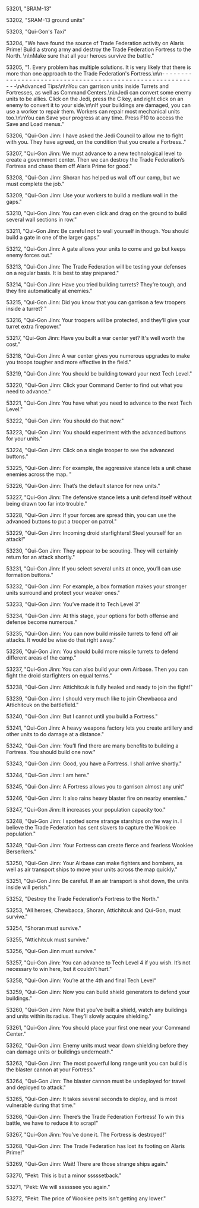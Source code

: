 ﻿53201, "SRAM-13"

53202, "SRAM-13 ground units"

53203, "Qui-Gon's Taxi"

53204, "We have found the source of Trade Federation activity on Alaris Prime!  Build a strong army and destroy the Trade Federation Fortress to the North. \n\nMake sure that all your heroes survive the battle."

53205, "1. Every problem has multiple solutions.  It is very likely that there is more than one approach to the Trade Federation's Fortress.\n\n- - - - - - - - - - - - - - - - - - - - - - - - - - - - - - - - - - - - - - - - - - - - - - - - - - - - - - - - - - -\nAdvanced Tips:\n\nYou can garrison units inside Turrets and Fortresses, as well as Command Centers.\n\nJedi can convert some enemy units to be allies.  Click on the Jedi, press the C key, and right click on an enemy to convert it to your side.\n\nIf your buildings are damaged, you can use a worker to repair them.  Workers can repair most mechanical units too.\n\nYou can Save your progress at any time.  Press F10 to access the Save and Load menus."

53206, "Qui-Gon Jinn:  I have asked the Jedi Council to allow me to fight with you.  They have agreed, on the condition that you create a Fortress.."

53207, "Qui-Gon Jinn:  We must advance to a new technological level to create a government center.  Then we can destroy the Trade Federation’s Fortress and chase them off Alaris Prime for good."

53208, "Qui-Gon Jinn:  Shoran has helped us wall off our camp, but we must complete the job."

53209, "Qui-Gon Jinn:  Use your workers to build a medium wall in the gaps."

53210, "Qui-Gon Jinn:  You can even click and drag on the ground to build several wall sections in row."

53211, "Qui-Gon Jinn:  Be careful not to wall yourself in though.  You should build a gate in one of the larger gaps."

53212, "Qui-Gon Jinn:  A gate allows your units to come and go but keeps enemy forces out."

53213, "Qui-Gon Jinn:  The Trade Federation will be testing your defenses on a regular basis. It is best to stay prepared."

53214, "Qui-Gon Jinn:  Have you tried building turrets?  They’re tough, and they fire automatically at enemies."

53215, "Qui-Gon Jinn:  Did you know that you can garrison a few troopers inside a turret?  "

53216, "Qui-Gon Jinn:  Your troopers will be protected, and they’ll give your turret extra firepower."

53217, "Qui-Gon Jinn:  Have you built a war center yet?  It's well worth the cost."

53218, "Qui-Gon Jinn:  A war center gives you numerous upgrades to make you troops tougher and more effective in the field."

53219, "Qui-Gon Jinn:  You should be building toward your next Tech Level."

53220, "Qui-Gon Jinn:  Click your Command Center to find out what you need to advance."

53221, "Qui-Gon Jinn:  You have what you need to advance to the next Tech Level."

53222, "Qui-Gon Jinn:  You should do that now."

53223, "Qui-Gon Jinn:  You should experiment with the advanced buttons for your units."

53224, "Qui-Gon Jinn:  Click on a single trooper to see the advanced buttons."

53225, "Qui-Gon Jinn:  For example, the aggressive stance lets a unit chase enemies across the map. "

53226, "Qui-Gon Jinn:  That’s the default stance for new units."

53227, "Qui-Gon Jinn:  The defensive stance lets a unit defend itself without being drawn too far into trouble."

53228, "Qui-Gon Jinn:  If your forces are spread thin, you can use the advanced buttons to put a trooper on patrol."

53229, "Qui-Gon Jinn:  Incoming droid starfighters!  Steel yourself for an attack!"

53230, "Qui-Gon Jinn:  They appear to be scouting.  They will certainly return for an attack shortly."

53231, "Qui-Gon Jinn:  If you select several units at once, you’ll can use formation buttons."

53232, "Qui-Gon Jinn:  For example, a box formation makes your stronger units surround and protect your weaker ones."

53233, "Qui-Gon Jinn:  You’ve made it to Tech Level 3"

53234, "Qui-Gon Jinn:  At this stage, your options for both offense and defense become numerous."

53235, "Qui-Gon Jinn:  You can now build missile turrets to fend off air attacks.  It would be wise do that right away."

53236, "Qui-Gon Jinn:  You should build more missile turrets to defend different areas of the camp."

53237, "Qui-Gon Jinn:  You can also build your own Airbase.  Then you can fight the droid starfighters on equal terms."

53238, "Qui-Gon Jinn:  Attichitcuk is fully healed and ready to join the fight!"

53239, "Qui-Gon Jinn:  I should very much like to join Chewbacca and Attichitcuk on the battlefield."

53240, "Qui-Gon Jinn:  But I cannot until you build a Fortress."

53241, "Qui-Gon Jinn:  A heavy weapons factory lets you create artillery and other units to do damage at a distance."

53242, "Qui-Gon Jinn:  You’ll find there are many benefits to building a Fortress.  You should build one now."

53243, "Qui-Gon Jinn:  Good, you have a Fortress.  I shall arrive shortly."

53244, "Qui-Gon Jinn:  I am here."

53245, "Qui-Gon Jinn:  A Fortress allows you to garrison almost any unit"

53246, "Qui-Gon Jinn:  It also rains heavy blaster fire on nearby enemies."

53247, "Qui-Gon Jinn:  It increases your population capacity too."

53248, "Qui-Gon Jinn:  I spotted some strange starships on the way in. I believe the Trade Federation has sent slavers to capture the Wookiee population."

53249, "Qui-Gon Jinn:  Your Fortress can create fierce and fearless Wookiee Berserkers."

53250, "Qui-Gon Jinn:  Your Airbase can make fighters and bombers, as well as air transport ships to move your units across the map quickly."

53251, "Qui-Gon Jinn:  Be careful. If an air transport is shot down, the units inside will perish."

53252, "Destroy the Trade Federation's Fortress to the North."

53253, "All heroes, Chewbacca, Shoran, Attichitcuk and Qui-Gon, must survive."

53254, "Shoran must survive."

53255, "Attichitcuk must survive."

53256, "Qui-Gon Jinn must survive."

53257, "Qui-Gon Jinn:  You can advance to Tech Level 4 if you wish.  It’s not necessary to win here, but it couldn’t hurt."

53258, "Qui-Gon Jinn:  You’re at the 4th and final Tech Level"

53259, "Qui-Gon Jinn:  Now you can build shield generators to defend your buildings."

53260, "Qui-Gon Jinn:  Now that you’ve built a shield, watch any buildings and units within its radius.  They’ll slowly acquire shielding."

53261, "Qui-Gon Jinn:  You should place your first one near your Command Center."

53262, "Qui-Gon Jinn:  Enemy units must wear down shielding before they can damage units or buildings underneath."

53263, "Qui-Gon Jinn:  The most powerful long range unit you can build is the blaster cannon at your Fortress."

53264, "Qui-Gon Jinn:  The blaster cannon must be undeployed for travel and deployed to attack."

53265, "Qui-Gon Jinn:  It takes several seconds to deploy, and is most vulnerable during that time."

53266, "Qui-Gon Jinn:  There’s the Trade Federation Fortress!  To win this battle, we have to reduce it to scrap!"

53267, "Qui-Gon Jinn:  You’ve done it.  The Fortress is destroyed!"

53268, "Qui-Gon Jinn:  The Trade Federation has lost its footing on Alaris Prime!"

53269, "Qui-Gon Jinn:  Wait!  There are those strange ships again."

53270, "Pekt:  This is but a minor sssssetback."

53271, "Pekt:  We will ssssssee you again."

53272, "Pekt:  The price of Wookiee pelts isn't getting any lower."

